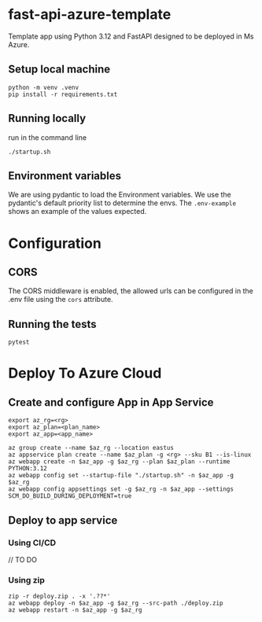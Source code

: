 # fast-api-azure-template
Template app using Python 3.12 and FastAPI designed to be deployed in Ms Azure.

## Setup local machine
```
python -m venv .venv
pip install -r requirements.txt
```

## Running locally
run in the command line
```
./startup.sh
```

## Environment variables
We are using pydantic to load the Environment variables. We use the pydantic's default priority list to determine the envs.
The `.env-example` shows an example of the values expected.

# Configuration

## CORS
The CORS middleware is enabled, the allowed urls can be configured in the .env file using the `cors` attribute.

## Running the tests
`pytest`

# Deploy To Azure Cloud

## Create and configure App in App Service
```
export az_rg=<rg>
export az_plan=<plan_name>
export az_app=<app_name>

az group create --name $az_rg --location eastus
az appservice plan create --name $az_plan -g <rg> --sku B1 --is-linux
az webapp create -n $az_app -g $az_rg --plan $az_plan --runtime PYTHON:3.12
az webapp config set --startup-file "./startup.sh" -n $az_app -g $az_rg
az webapp config appsettings set -g $az_rg -n $az_app --settings SCM_DO_BUILD_DURING_DEPLOYMENT=true
```

## Deploy to app service

### Using CI/CD
// TO DO

### Using zip
```
zip -r deploy.zip . -x '.??*'
az webapp deploy -n $az_app -g $az_rg --src-path ./deploy.zip
az webapp restart -n $az_app -g $az_rg
```
